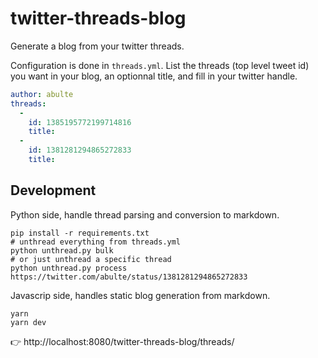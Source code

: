 # twitter-threads-blog

Generate a blog from your twitter threads.

Configuration is done in `threads.yml`. List the threads (top level tweet id) you want in your blog, an optionnal title, and fill in your twitter handle.

```yml
author: abulte
threads:
  -
    id: 1385195772199714816
    title:
  -
    id: 1381281294865272833
    title:
```

## Development

Python side, handle thread parsing and conversion to markdown.

```shell
pip install -r requirements.txt
# unthread everything from threads.yml
python unthread.py bulk
# or just unthread a specific thread
python unthread.py process https://twitter.com/abulte/status/1381281294865272833
```

Javascrip side, handles static blog generation from markdown.

```shell
yarn
yarn dev
```

👉 http://localhost:8080/twitter-threads-blog/threads/
